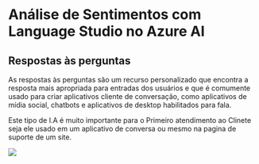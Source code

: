 # Análise de Sentimentos com Language Studio no Azure AI

## Respostas às perguntas

As respostas às perguntas são um recurso personalizado que encontra a resposta mais apropriada para entradas dos usuários e que é comumente usado para criar aplicativos cliente de conversação, como aplicativos de mídia social, chatbots e aplicativos de desktop habilitados para fala.

Este tipo de I.A é muito importante para o Primeiro atendimento ao Clinete seja ele usado em um aplicativo de conversa ou mesmo na pagina de suporte de um site.


![](https://learn.microsoft.com/pt-br/azure/ai-services/language-service/media/studio-examples/question-answering.png#lightbox)
 
